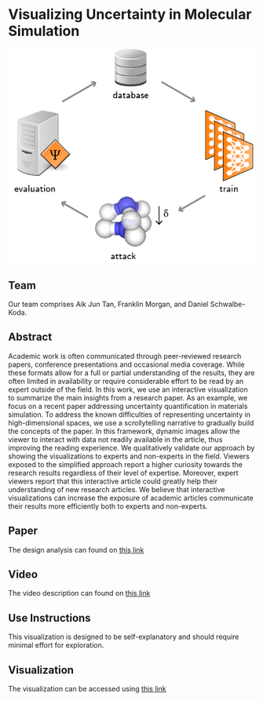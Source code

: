 # Visualizing Uncertainty in Molecular Simulation

![alt text](https://github.com/6859-sp21/final-project-atomistic-uncertainty/blob/main/figs/intro/loop.png)

## Team
Our team comprises Aik Jun Tan, Franklin Morgan, and Daniel Schwalbe-Koda.

## Abstract
Academic work is often communicated through peer-reviewed research papers, conference presentations and occasional media coverage. While these formats allow for a full or partial understanding of the results, they are often limited in availability or require considerable effort to be read by an expert  outside of the field. In this work, we use an interactive visualization to summarize the main insights from a research paper. As an example, we focus on a recent paper addressing uncertainty quantification in materials simulation. To address the known difficulties of representing uncertainty in high-dimensional spaces, we use a scrollytelling narrative to gradually build the concepts of the paper. In this framework, dynamic images allow the viewer to interact with data not readily available in the article, thus improving the reading experience. We qualitatively validate our approach by showing the visualizations to experts and non-experts in the field. Viewers exposed to the simplified approach report a higher curiosity towards the research results regardless of their level of expertise. Moreover, expert viewers report that this interactive article could greatly help their understanding of new research articles. We believe that interactive visualizations can increase the exposure of academic articles communicate their results more efficiently both to experts and non-experts.

## Paper
The design analysis can found on [this link](https://github.com/6859-sp21/final-project-atomistic-uncertainty/blob/main/2021_UncertaintyVis.pdf)

## Video
The video description can found on [this link](https://drive.google.com/file/d/1lE7nfRzzB17LngJpSBN7uFlpHWqnBToE/view?usp=sharing)

## Use Instructions 
This visualization is designed to be self-explanatory and should require minimal effort for exploration.

## Visualization
The visualization can be accessed using [this link](https://6859-sp21.github.io/final-project-atomistic-uncertainty)

